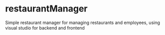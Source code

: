 # restaurantManager

Simple restaurant manager for managing restaurants and employees, using visual studio for backend and frontend
